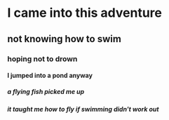 # I came into this adventure
## not knowing how to swim
### hoping not to drown
#### I jumped into a pond anyway
##### a flying fish picked me up
##### it taught me how to fly if swimming didn't work out
